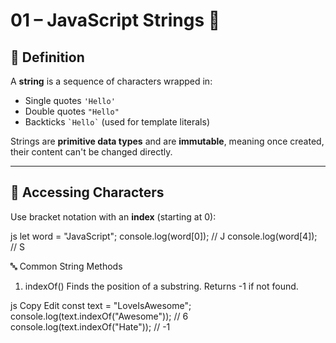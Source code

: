 # 01 – JavaScript Strings 📘

## 🧠 Definition
A **string** is a sequence of characters wrapped in:
- Single quotes `'Hello'`
- Double quotes `"Hello"`
- Backticks `` `Hello` `` (used for template literals)

Strings are **primitive data types** and are **immutable**, meaning once created, their content can't be changed directly.

---

## 🎯 Accessing Characters
Use bracket notation with an **index** (starting at 0):

js
let word = "JavaScript";
console.log(word[0]); // J
console.log(word[4]); // S


🔤 Common String Methods
1. indexOf()
Finds the position of a substring. Returns -1 if not found.

js
Copy
Edit
const text = "LoveIsAwesome";
console.log(text.indexOf("Awesome")); // 6
console.log(text.indexOf("Hate"));    // -1
